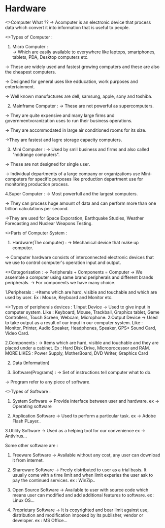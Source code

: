 # Hardware

<>Computer What ??
-> Acomputer is an electronic device that process data which convert it into information that is useful to people.

<>Types of Computer : 
1. Micro Computer :  
-> Which are easily available to everywhere like laptops, smartphones, tablets, PDA, Desktop computers etc.

-> These are widely used and fastest growing computers and these are also the cheapest computers.

-> Designed for general uses like edducation, work purposes and entertainment.

-> Well known manufactures are dell, samsung, apple, sony and toshiba.

2. Mainframe Computer : 
-> These are not powerful as supercomputers.

-> They are quite expensive and many large firms and governmentvoranization uses to run their business operations.

-> They are accommodated in large air conditioned rooms for its size.

->They are fastest and lagre storage capacity computers.

3. Mini Computer : 
-> Used by smll business and firms and also called "midrange computers".

-> These are not designed for single user.

-> Individual departments of a large company or organizations use Mini-computers for specific purposes like production department use for monitoring production process.

4.Super Computer : 
-> Most powerfull and the largest computers.

-> They can process huge amount of data and can perform more than one trillion calculations per second.

->They are used for Space Exporation, Earthquake Studies, Weather Forecasting and Nuclear Weapons Testing.

<>Parts of Computer System : 
1. Hardware(The computer) :
-> Mechanical device that make up computer.

-> Computer hardware consists of interconnected electronic devices that we use to control computer's operation input and output.

<>Categorisation : 
-> Peripherals + Components = Computer
-> We assemble a computer using same brand peripherals and different brands peripherals.
-> For components we have many choice.

1.Peripherals : 
->Items which are hard, visible and touchable and which are used by user.
Ex : Mouse, Keyboard and  Monitor etc.

<>Types of peripherals devices : 
1.Input Device -> Used to give input in computer system.
Like : Keyboard, Mouse, Trackball, Graphics tablet, Game Controllers, Touch Screen, Webcam, Microphone.
2.Output Device -> Used to take output as a result of our input in our computer system.
Like : Monitor, Printer, Audio Speaker, Headphones, Speaker, GPS< Sound Card, Video Card.

2.Components : 
-> Items which are hard, visible and touchable and they are placed under a cabinet.
Ex : Hard Disk Drive, Microprocessor and RAM.
MORE LIKES : Power Supply, MotherBoard, DVD Writer, Graphics Card

2. Data (Information)

3. Software(Programs) : 
-> Set of instructions tell computer what to do.

-> Program refer to any piece of software. 

<>Types of Software : 
1. System Software -> Provide interface between user and hardware. 
ex -> Operating software

2. Application Software -> Used to perform a particular task.
ex -> Adobe Flash PLayer..

3.Utility Software -> Used as a helping tool for our convenience 
ex -> Antivirus...

Some other software are : 
1. Freeware Software -> Available without any cost, any user can download it from internet.

2. Shareware Software -> Freely distributed to user as a trial basis. It usually come with a time limit and when limit experies the user ask to pay the continued services. 
ex : WinZip..

3. Open Source Software -> Available to user with source code which means user can modified and add additional features to software.
ex : Linux OS...


4. Proprietary Software -> It is copyrighted and bear limit against use, distribution and modification imposed by its publisher, vendor or developer.
ex : MS Office...
